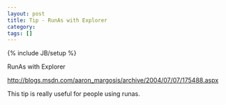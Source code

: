 ```yaml
---
layout: post
title: Tip - RunAs with Explorer
category:
tags: []
---
```

{% include JB/setup %}

RunAs with Explorer

<a href="http://blogs.msdn.com/aaron_margosis/archive/2004/07/07/175488.aspx">http://blogs.msdn.com/aaron_margosis/archive/2004/07/07/175488.aspx</a>

This tip is really useful for people using runas.
